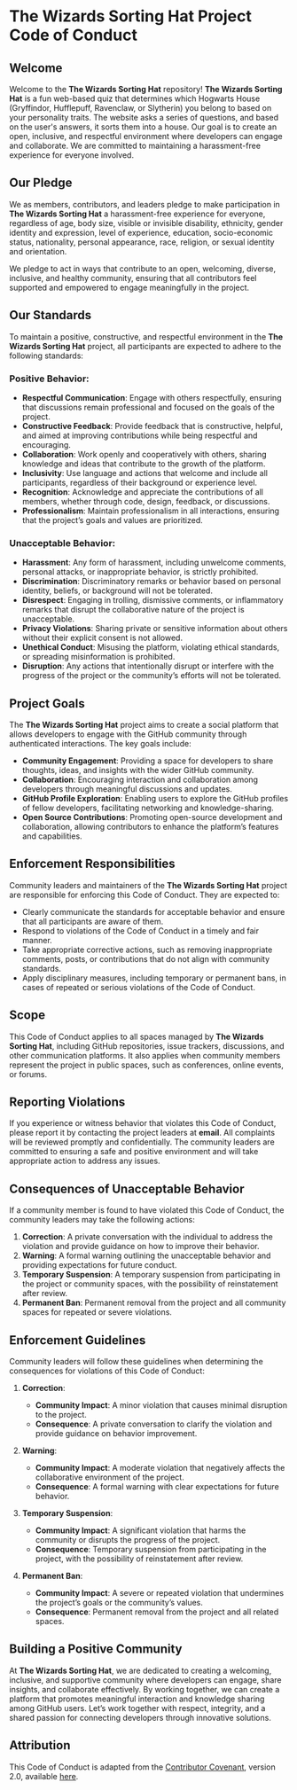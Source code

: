 # The Wizards Sorting Hat Project Code of Conduct

## Welcome

Welcome to the **The Wizards Sorting Hat** repository! **The Wizards Sorting Hat** is a fun web-based quiz that determines which Hogwarts House (Gryffindor, Hufflepuff, Ravenclaw, or Slytherin) you belong to based on your personality traits. The website asks a series of questions, and based on the user's answers, it sorts them into a house. Our goal is to create an open, inclusive, and respectful environment where developers can engage and collaborate. We are committed to maintaining a harassment-free experience for everyone involved.

## Our Pledge

We as members, contributors, and leaders pledge to make participation in **The Wizards Sorting Hat** a harassment-free experience for everyone, regardless of age, body size, visible or invisible disability, ethnicity, gender identity and expression, level of experience, education, socio-economic status, nationality, personal appearance, race, religion, or sexual identity and orientation.

We pledge to act in ways that contribute to an open, welcoming, diverse, inclusive, and healthy community, ensuring that all contributors feel supported and empowered to engage meaningfully in the project.

## Our Standards

To maintain a positive, constructive, and respectful environment in the **The Wizards Sorting Hat** project, all participants are expected to adhere to the following standards:

### Positive Behavior:
- **Respectful Communication**: Engage with others respectfully, ensuring that discussions remain professional and focused on the goals of the project.
- **Constructive Feedback**: Provide feedback that is constructive, helpful, and aimed at improving contributions while being respectful and encouraging.
- **Collaboration**: Work openly and cooperatively with others, sharing knowledge and ideas that contribute to the growth of the platform.
- **Inclusivity**: Use language and actions that welcome and include all participants, regardless of their background or experience level.
- **Recognition**: Acknowledge and appreciate the contributions of all members, whether through code, design, feedback, or discussions.
- **Professionalism**: Maintain professionalism in all interactions, ensuring that the project’s goals and values are prioritized.

### Unacceptable Behavior:
- **Harassment**: Any form of harassment, including unwelcome comments, personal attacks, or inappropriate behavior, is strictly prohibited.
- **Discrimination**: Discriminatory remarks or behavior based on personal identity, beliefs, or background will not be tolerated.
- **Disrespect**: Engaging in trolling, dismissive comments, or inflammatory remarks that disrupt the collaborative nature of the project is unacceptable.
- **Privacy Violations**: Sharing private or sensitive information about others without their explicit consent is not allowed.
- **Unethical Conduct**: Misusing the platform, violating ethical standards, or spreading misinformation is prohibited.
- **Disruption**: Any actions that intentionally disrupt or interfere with the progress of the project or the community’s efforts will not be tolerated.

## Project Goals

The **The Wizards Sorting Hat** project aims to create a social platform that allows developers to engage with the GitHub community through authenticated interactions. The key goals include:
- **Community Engagement**: Providing a space for developers to share thoughts, ideas, and insights with the wider GitHub community.
- **Collaboration**: Encouraging interaction and collaboration among developers through meaningful discussions and updates.
- **GitHub Profile Exploration**: Enabling users to explore the GitHub profiles of fellow developers, facilitating networking and knowledge-sharing.
- **Open Source Contributions**: Promoting open-source development and collaboration, allowing contributors to enhance the platform’s features and capabilities.

## Enforcement Responsibilities

Community leaders and maintainers of the **The Wizards Sorting Hat** project are responsible for enforcing this Code of Conduct. They are expected to:

- Clearly communicate the standards for acceptable behavior and ensure that all participants are aware of them.
- Respond to violations of the Code of Conduct in a timely and fair manner.
- Take appropriate corrective actions, such as removing inappropriate comments, posts, or contributions that do not align with community standards.
- Apply disciplinary measures, including temporary or permanent bans, in cases of repeated or serious violations of the Code of Conduct.

## Scope

This Code of Conduct applies to all spaces managed by **The Wizards Sorting Hat**, including GitHub repositories, issue trackers, discussions, and other communication platforms. It also applies when community members represent the project in public spaces, such as conferences, online events, or forums.

## Reporting Violations

If you experience or witness behavior that violates this Code of Conduct, please report it by contacting the project leaders at **email**. All complaints will be reviewed promptly and confidentially. The community leaders are committed to ensuring a safe and positive environment and will take appropriate action to address any issues.

## Consequences of Unacceptable Behavior

If a community member is found to have violated this Code of Conduct, the community leaders may take the following actions:

1. **Correction**: A private conversation with the individual to address the violation and provide guidance on how to improve their behavior.
2. **Warning**: A formal warning outlining the unacceptable behavior and providing expectations for future conduct.
3. **Temporary Suspension**: A temporary suspension from participating in the project or community spaces, with the possibility of reinstatement after review.
4. **Permanent Ban**: Permanent removal from the project and all community spaces for repeated or severe violations.

## Enforcement Guidelines

Community leaders will follow these guidelines when determining the consequences for violations of this Code of Conduct:

1. **Correction**:
   - **Community Impact**: A minor violation that causes minimal disruption to the project.
   - **Consequence**: A private conversation to clarify the violation and provide guidance on behavior improvement.

2. **Warning**:
   - **Community Impact**: A moderate violation that negatively affects the collaborative environment of the project.
   - **Consequence**: A formal warning with clear expectations for future behavior.

3. **Temporary Suspension**:
   - **Community Impact**: A significant violation that harms the community or disrupts the progress of the project.
   - **Consequence**: Temporary suspension from participating in the project, with the possibility of reinstatement after review.

4. **Permanent Ban**:
   - **Community Impact**: A severe or repeated violation that undermines the project’s goals or the community’s values.
   - **Consequence**: Permanent removal from the project and all related spaces.

## Building a Positive Community

At **The Wizards Sorting Hat**, we are dedicated to creating a welcoming, inclusive, and supportive community where developers can engage, share insights, and collaborate effectively. By working together, we can create a platform that promotes meaningful interaction and knowledge sharing among GitHub users. Let’s work together with respect, integrity, and a shared passion for connecting developers through innovative solutions.

## Attribution

This Code of Conduct is adapted from the [Contributor Covenant](https://www.contributor-covenant.org), version 2.0, available [here](https://www.contributor-covenant.org/version/2/0/code_of_conduct.html).
